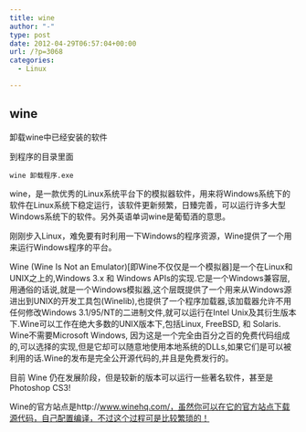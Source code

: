 ```yaml
---
title: wine
author: "-"
type: post
date: 2012-04-29T06:57:04+00:00
url: /?p=3068
categories:
  - Linux

---
```

## wine
卸载wine中已经安装的软件
  
到程序的目录里面

```bash~/.wine/drive_c/Program Files/*****
wine 卸载程序.exe
```

wine，是一款优秀的Linux系统平台下的模拟器软件，用来将Windows系统下的软件在Linux系统下稳定运行，该软件更新频繁，日臻完善，可以运行许多大型Windows系统下的软件。另外英语单词wine是葡萄酒的意思。

刚刚步入Linux，难免要有时利用一下Windows的程序资源，Wine提供了一个用来运行Windows程序的平台。

Wine (Wine Is Not an Emulator)[即Wine不仅仅是一个模拟器]是一个在Linux和UNIX之上的,Windows 3.x 和 Windows APIs的实现.它是一个Windows兼容层,用通俗的话说,就是一个Windows模拟器,这个层既提供了一个用来从Windows源进出到UNIX的开发工具包(Winelib),也提供了一个程序加载器,该加载器允许不用任何修改Windows 3.1/95/NT的二进制文件,就可以运行在Intel Unix及其衍生版本下.Wine可以工作在绝大多数的UNIX版本下,包括Linux, FreeBSD, 和 Solaris. Wine不需要Microsoft Windows, 因为这是一个完全由百分之百的免费代码组成的,可以选择的实现,但是它却可以随意地使用本地系统的DLLs,如果它们是可以被利用的话.Wine的发布是完全公开源代码的,并且是免费发行的。

目前 Wine 仍在发展阶段，但是较新的版本可以运行一些著名软件，甚至是 Photoshop CS3!

Wine的官方站点是http://www.winehq.com/，虽然你可以在它的官方站点下载源代码，自己配置编译，不过这个过程可是比较繁琐的！